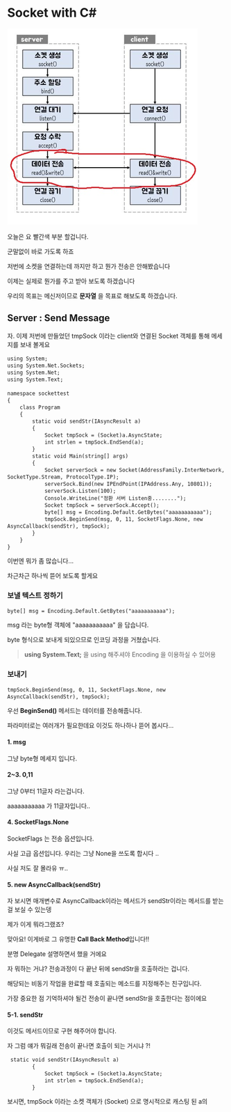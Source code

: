 # Socket with C#

![](./socket6.jpg)

오늘은 요 빨간색 부분 할겁니다.

군말없이 바로 가도록 하죠


저번에 소켓을 연결하는데 까지만 하고 뭔가 전송은 안해봤습니다 

이제는 실제로 뭔가를 주고 받아 보도록 하겠습니다

우리의 목표는 메신저이므로 **문자열** 을 목표로 해보도록 하겠습니다.

## Server : Send Message

자. 이제 저번에 만들었던 tmpSock 이라는 client와 연결된 Socket 객체를 통해 메세지를 보내 볼게요

~~~
using System;
using System.Net.Sockets;
using System.Net;
using System.Text;

namespace sockettest
{
    class Program
    {
        static void sendStr(IAsyncResult a)
        {
            Socket tmpSock = (Socket)a.AsyncState;
            int strlen = tmpSock.EndSend(a);
        }
        static void Main(string[] args)
        {
            Socket serverSock = new Socket(AddressFamily.InterNetwork, SocketType.Stream, ProtocolType.IP);
            serverSock.Bind(new IPEndPoint(IPAddress.Any, 10801));
            serverSock.Listen(100);
            Console.WriteLine("정환 서버 Listen중........");
            Socket tmpSock = serverSock.Accept();
            byte[] msg = Encoding.Default.GetBytes("aaaaaaaaaaa");
            tmpSock.BeginSend(msg, 0, 11, SocketFlags.None, new AsyncCallback(sendStr), tmpSock);
        }
    }
}
~~~

이번엔 뭐가 좀 많습니다...

차근차근 하나씩 뜯어 보도록 할게요

### 보낼 텍스트 정하기
~~~
byte[] msg = Encoding.Default.GetBytes("aaaaaaaaaaa");
~~~

msg 라는 byte형 객체에 "aaaaaaaaaaa" 을 담습니다.

byte 형식으로 보내게 되있으므로 인코딩 과정을 거쳤습니다.

> **using System.Text;** 을 using 해주셔야 Encoding 을 이용하실 수 있어용

### 보내기

~~~
tmpSock.BeginSend(msg, 0, 11, SocketFlags.None, new AsyncCallback(sendStr), tmpSock);
~~~

우선 **BeginSend()** 메서드는 데이터를 전송해줍니다.

파라미터로는 여러개가 필요한데요 이것도 하나하나 뜯어 봅시다...


#### 1. msg

그냥 byte형 메세지 입니다. 

#### 2~3. 0,11

그냥 0부터 11글자 라는겁니다.

aaaaaaaaaaa 가 11글자입니다..


#### 4. SocketFlags.None

SocketFlags 는 전송 옵션입니다.

사실 고급 옵션입니다. 우리는 그냥 None을 쓰도록 합시다 ..

사실 저도 잘 몰라유 ㅠ..


#### 5. new AsyncCallback(sendStr)

자 보시면 매개변수로 AsyncCallback이라는 메서드가 sendStr이라는 메서드를 받는걸 보실 수 있는뎅

제가 이게 뭐라그랬죠?

맞아요! 이게바로 그 유명한 **Call Back Method**입니다!!

분명 Delegate 설명하면서 했을 거에요

자 뭐하는 거냐? 전송과정이 다 끝난 뒤에 sendStr을 호출하라는 겁니다.

해당되는 비동기 작업을 완료할 때 호출되는 메소드를 지정해주는 친구입니다.

가장 중요한 점 기억하셔야 될건 전송이 끝나면 sendStr을 호출한다는 점이에요


#### 5-1. sendStr

이것도 메서드이므로 구현 해주어야 합니다.

자 그럼 얘가 뭐길래 전송이 끝나면 호출이 되는 거시냐 ?!

~~~
 static void sendStr(IAsyncResult a)
        {
            Socket tmpSock = (Socket)a.AsyncState;
            int strlen = tmpSock.EndSend(a);
        }
~~~

보시면, tmpSock 이라는 소켓 객체가 (Socket) 으로 명시적으로 캐스팅 된 a의 

